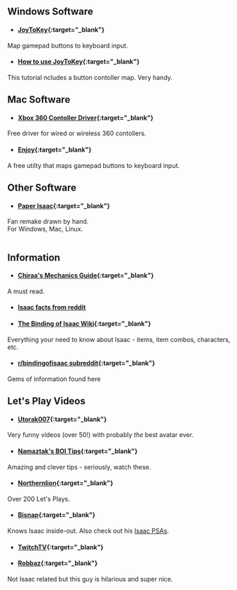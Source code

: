 <div class='onethird column' markdown='1'>

## Windows Software

- #### [JoyToKey](http://www-en.jtksoft.net/){:target="_blank"}
Map gamepad buttons to keyboard input.
- #### [How to use JoyToKey](http://mrey4957.blogspot.ca/2012/01/binding-of-issac-using-joytokey.html){:target="_blank"}
This tutorial ncludes a button contoller map. Very handy.

## Mac Software

- #### [Xbox 360 Contoller Driver](http://tattiebogle.net/index.php/ProjectRoot/Xbox360Controller/OsxDriver){:target="_blank"}
Free driver for wired or wireless 360 contollers.

- #### [Enjoy](http://abstractable.net/enjoy/){:target="_blank"}
A free utilty that maps gamepad buttons to keyboard input.


## Other Software

- #### [Paper Isaac](https://amos.me/games/paper-isaac){:target="_blank"}
Fan remake drawn by hand.  
For Windows, Mac, Linux.

</div>

<div class='onethird column' markdown='1'>

## Information

- #### [Chiraa's Mechanics Guide](https://gist.github.com/dpatti/4419061){:target="_blank"}
A must read.
- #### [Isaac facts from reddit](http://www.reddit.com/r/bindingofisaac/comments/1efz5h/post_an_isaac_fact_you_think_not_many_people_are/)
- #### [The Binding of Isaac Wiki](http://bindingofisaac.wikia.com){:target="_blank"}
Everything your need to know about Isaac - items, item combos, characters, etc.
- #### [r/bindingofisaac subreddit](http://bindingofisaac.reddit.com){:target="_blank"}
Gems of information found here

## Let's Play Videos

- #### [Utorak007](http://www.youtube.com/user/Utorak007/){:target="_blank"}
Very funny videos (over 50!) with probably *the* best avatar ever.
- #### [Namaztak's BOI Tips](http://www.youtube.com/playlist?list=PLky2oQQSRR9Gn7fHWE96TyVEYvY5MMoWA&feature=mh_lolz){:target="_blank"}
Amazing and clever tips - seriously, watch these.
- #### [Northernlion](http://www.youtube.com/playlist?list=PL0A25EAE6C2CA3C36){:target="_blank"}
Over 200 Let's Plays.
- #### [Bisnap](http://www.youtube.com/playlist?list=PLA958826F60F5B8B7){:target="_blank"}
Knows Isaac inside-out. Also check out his [Isaac PSAs](http://www.youtube.com/playlist?list=PLABGXtjmzmhsHYLbnIbDtBj4quNfl2DK9).
- #### [TwitchTV](http://www.twitch.tv/directory/game/The%20Binding%20of%20Isaac){:target="_blank"}
- #### [Robbaz](http://www.youtube.com/user/Robbaz){:target="_blank"}
Not Isaac related but this guy is hilarious and super nice.

</div>